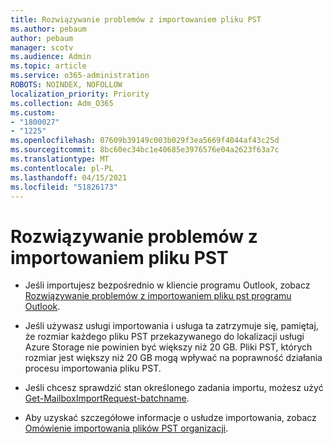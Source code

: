 ```yaml
---
title: Rozwiązywanie problemów z importowaniem pliku PST
ms.author: pebaum
author: pebaum
manager: scotv
ms.audience: Admin
ms.topic: article
ms.service: o365-administration
ROBOTS: NOINDEX, NOFOLLOW
localization_priority: Priority
ms.collection: Adm_O365
ms.custom:
- "1800027"
- "1225"
ms.openlocfilehash: 07609b39149c003b029f3ea5669f4044af43c25d
ms.sourcegitcommit: 8bc60ec34bc1e40685e3976576e04a2623f63a7c
ms.translationtype: MT
ms.contentlocale: pl-PL
ms.lasthandoff: 04/15/2021
ms.locfileid: "51826173"
---
```

# <a name="troubleshooting-pst-import-issues"></a>Rozwiązywanie problemów z importowaniem pliku PST

- Jeśli importujesz bezpośrednio w kliencie programu Outlook, zobacz [Rozwiązywanie problemów z importowaniem pliku pst programu Outlook](https://support.office.com/article/Fix-problems-importing-an-Outlook-pst-file-2d2e50dc-5c36-4ab2-ab50-f1be733b3d6e).

- Jeśli używasz usługi importowania i usługa ta zatrzymuje się, pamiętaj, że rozmiar każdego pliku PST przekazywanego do lokalizacji usługi Azure Storage nie powinien być większy niż 20 GB. Pliki PST, których rozmiar jest większy niż 20 GB mogą wpływać na poprawność działania procesu importowania pliku PST.

- Jeśli chcesz sprawdzić stan określonego zadania importu, możesz użyć [Get-MailboxImportRequest-batchname](https://docs.microsoft.com/powershell/module/exchange/mailboxes/get-mailboximportrequest).

- Aby uzyskać szczegółowe informacje o usłudze importowania, zobacz [Omówienie importowania plików PST organizacji](https://docs.microsoft.com/microsoft-365/compliance/importing-pst-files-to-office-365?view=o365-worldwide).
